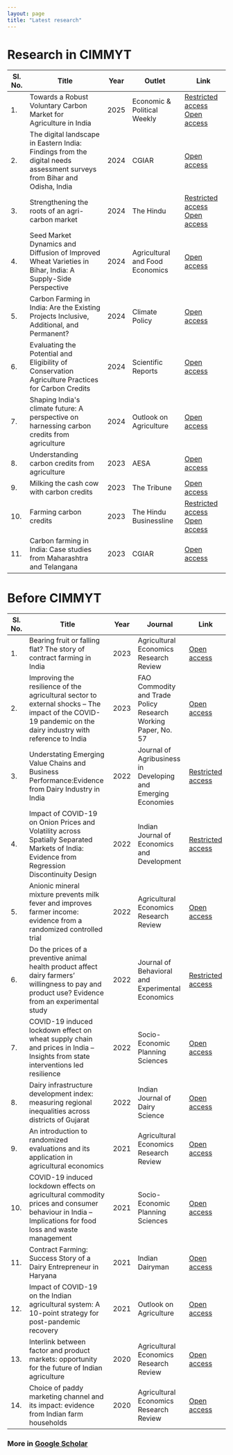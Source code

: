```yaml
---
layout: page
title: "Latest research"
---
```

# Research in CIMMYT #

Sl. No.| Title | Year | Outlet | Link
------------ | ------------- | ------------ | ------------- | -------------
1. | Towards a Robust Voluntary Carbon Market for Agriculture in India | 2025 | Economic & Political Weekly | [Restricted access](https://www.epw.in/journal/2025/7/commentary/towards-robust-voluntary-carbon-market-agriculture.html) [Open access](https://raw.githubusercontent.com/adeeth07/adeeth07.github.io/master/assets/Cariappa_2025_EPW_Towards_a_robust_VCM.pdf)
2. | The digital landscape in Eastern India: Findings from the digital needs assessment surveys from Bihar and Odisha, India | 2024 | CGIAR | [Open access](https://cgspace.cgiar.org/items/6fc0913b-28f5-42b9-8eac-bc98b0df0d37)
3. | Strengthening the roots of an agri-carbon market | 2024 | The Hindu | [Restricted access](https://www.thehindu.com/opinion/op-ed/strengthening-the-roots-of-an-agri-carbon-market/article69001526.ece) [Open access](https://www.researchgate.net/publication/387219223_Op-ed_Strengthening_the_roots_of_an_agri-carbon_market_in_The_Hindu)
4. | Seed Market Dynamics and Diffusion of Improved Wheat Varieties in Bihar, India: A Supply-Side Perspective | 2024 | Agricultural and Food Economics | [Open access](https://link.springer.com/article/10.1186/s40100-024-00330-w)
5. | Carbon Farming in India: Are the Existing Projects Inclusive, Additional, and Permanent? | 2024 | Climate Policy | [Open access](https://www.tandfonline.com/doi/full/10.1080/14693062.2024.2416497)
6. | Evaluating the Potential and Eligibility of Conservation Agriculture Practices for Carbon Credits | 2024 | Scientific Reports | [Open access](https://www.nature.com/articles/s41598-024-59262-6)
7. | Shaping India's climate future: A perspective on harnessing carbon credits from agriculture | 2024 | Outlook on Agriculture | [Open access](https://doi.org/10.1177/00307270241240778)
8. | Understanding carbon credits from agriculture | 2023 | AESA | [Open access](https://cgspace.cgiar.org/handle/10568/132461) 
9. | Milking the cash cow with carbon credits | 2023 | The Tribune | [Open access](https://www.tribuneindia.com/news/features/milking-the-cash-cow-with-carbon-credits-534945)
10. | Farming carbon credits | 2023 | The Hindu Businessline | [Restricted access](https://www.thehindubusinessline.com/opinion/farming-carbon-credits/article67559222.ece) [Open access](https://www.researchgate.net/publication/375861068_Farming_carbon_credits)
11. | Carbon farming in India: Case studies from Maharashtra and Telangana | 2023 | CGIAR | [Open access](https://cgspace.cgiar.org/handle/10568/134967)

# Before CIMMYT #

Sl. No.| Title | Year | Journal | Link
------------ | ------------- | ------------ | ------------- | -------------
1. | Bearing fruit or falling flat? The story of contract farming in India | 2023 |  Agricultural Economics Research Review | [Open access](https://www.researchgate.net/publication/373277709_Bearing_fruit_or_falling_flat_The_story_of_contract_farming_in_India)
2. | Improving the resilience of the agricultural sector to external shocks – The impact of the COVID-19 pandemic on the dairy industry with reference to India | 2023 | FAO Commodity and Trade Policy Research Working Paper, No. 57 | [Open access](https://www.fao.org/documents/card/en?details=cc8187en)
3. | Understating Emerging Value Chains and Business Performance:Evidence from Dairy Industry in India | 2022 | Journal of Agribusiness in Developing and Emerging Economies | [Restricted access](https://doi.org/10.1108/JADEE-10-2022-0219)
4. | Impact of COVID-19 on Onion Prices and Volatility across Spatially Separated Markets of India: Evidence from Regression Discontinuity Design | 2022 | Indian Journal of Economics and Development | [Restricted access](https://www.researchgate.net/publication/363892126_Impact_of_COVID-19_on_Onion_Prices_and_Volatility_across_Spatially_Separated_Markets_of_India_Evidence_from_Regression_Discontinuity_Design)
5. | Anionic mineral mixture prevents milk fever and improves farmer income: evidence from a randomized controlled trial | 2022 | Agricultural Economics Research Review | [Open access](https://www.researchgate.net/publication/363661142_Anionic_mineral_mixture_prevents_milk_fever_and_improves_farmer_income_evidence_from_a_randomized_controlled_trial)
6. | Do the prices of a preventive animal health product affect dairy farmers’ willingness to pay and product use? Evidence from an experimental study | 2022 | Journal of Behavioral and Experimental Economics | [Restricted access](https://doi.org/10.1016/j.socec.2022.101925)
7. | COVID-19 induced lockdown effect on wheat supply chain and prices in India – Insights from state interventions led resilience | 2022 | Socio-Economic Planning Sciences | [Open access](https://www.sciencedirect.com/science/article/pii/S0038012122001616) 
8. | Dairy infrastructure development index: measuring regional inequalities across districts of Gujarat | 2022 | Indian Journal of Dairy Science | [Open access](https://www.researchgate.net/publication/358978731_Dairy_infrastructure_development_index_measuring_regional_inequalities_across_districts_of_Gujarat)
9. | An introduction to randomized evaluations and its application in agricultural economics | 2021 | Agricultural Economics Research Review | [Open access](https://www.researchgate.net/publication/359414869_An_introduction_to_randomized_evaluations_and_its_application_in_agricultural_economics)
10. | COVID-19 induced lockdown effects on agricultural commodity prices and consumer behaviour in India – Implications for food loss and waste management | 2021 | Socio-Economic Planning Sciences | [Open access](https://www.sciencedirect.com/science/article/pii/S003801212100152X)
11. | Contract Farming: Success Story of a Dairy Entrepreneur in Haryana| 2021 | Indian Dairyman | [Open access](https://www.researchgate.net/publication/353769653_Contract_Farming_Success_Story_of_a_Dairy_Entrepreneur_in_Haryana)
12. | Impact of COVID-19 on the Indian agricultural system: A 10-point strategy for post-pandemic recovery | 2021 | Outlook on Agriculture | [Open access](https://journals.sagepub.com/doi/full/10.1177/0030727021989060)
13. | Interlink between factor and product markets: opportunity for the future of Indian agriculture | 2020 | Agricultural Economics Research Review | [Open access](https://ageconsearch.umn.edu/record/310338?ln=en)
14. | Choice of paddy marketing channel and its impact: evidence from Indian farm households | 2020 | Agricultural Economics Research Review | [Open access](https://ageconsearch.umn.edu/record/310324?ln=en)


### More in [Google Scholar](https://scholar.google.co.in/citations?user=qMcgmwIAAAAJ&hl=en) ###

